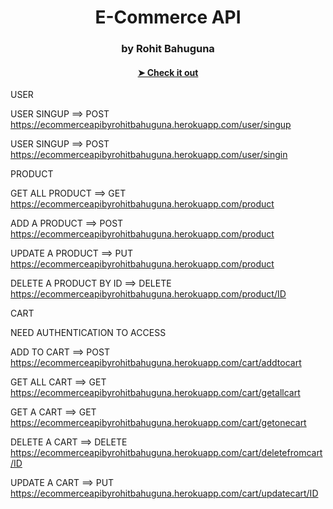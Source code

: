 <h1 align="center" >  E-Commerce API </h1>
<h3 align="center">by Rohit Bahuguna </h3>
<h4 align="center"><a href="https://ecommerceapibyrohitbahuguna.herokuapp.com"> ➤ Check it out</a></h4>


 USER


USER SINGUP  ==> POST
https://ecommerceapibyrohitbahuguna.herokuapp.com/user/singup

USER SINGUP  ==> POST
https://ecommerceapibyrohitbahuguna.herokuapp.com/user/singin


PRODUCT

 
GET ALL PRODUCT ==> GET
https://ecommerceapibyrohitbahuguna.herokuapp.com/product

ADD A PRODUCT  ==> POST
https://ecommerceapibyrohitbahuguna.herokuapp.com/product


UPDATE A PRODUCT  ==> PUT
https://ecommerceapibyrohitbahuguna.herokuapp.com/product


DELETE A PRODUCT BY ID ==> DELETE
https://ecommerceapibyrohitbahuguna.herokuapp.com/product/ID

   
CART
                               
NEED AUTHENTICATION TO ACCESS
                                
ADD TO CART ==> POST                           
https://ecommerceapibyrohitbahuguna.herokuapp.com/cart/addtocart

GET ALL CART ==> GET
https://ecommerceapibyrohitbahuguna.herokuapp.com/cart/getallcart

GET A CART ==> GET
https://ecommerceapibyrohitbahuguna.herokuapp.com/cart/getonecart

DELETE A CART ==> DELETE
https://ecommerceapibyrohitbahuguna.herokuapp.com/cart/deletefromcart/ID


UPDATE A CART ==> PUT
https://ecommerceapibyrohitbahuguna.herokuapp.com/cart/updatecart/ID
